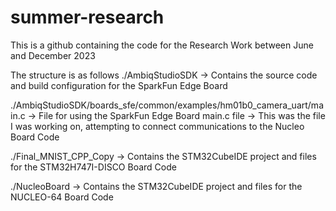 # summer-research

This is a github containing the code for the Research Work between June and December 2023

The structure is as follows
./AmbiqStudioSDK
-> Contains the source code and build configuration for the SparkFun Edge Board

./AmbiqStudioSDK/boards_sfe/common/examples/hm01b0_camera_uart/main.c
-> File for using the SparkFun Edge Board main.c file
-> This was the file I was working on, attempting to connect communications to the Nucleo Board Code

./Final_MNIST_CPP_Copy
-> Contains the STM32CubeIDE project and files for the STM32H747I-DISCO Board Code

./NucleoBoard
-> Contains the STM32CubeIDE project and files for the NUCLEO-64 Board Code
